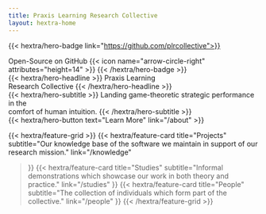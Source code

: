 ```yaml
---
title: Praxis Learning Research Collective
layout: hextra-home
---
```


{{< hextra/hero-badge link="https://github.com/plrcollective">}}
  <div class="hx-w-2 hx-h-2 hx-rounded-full hx-bg-primary-400"></div>
  <span>Open-Source on GitHub</span>
  {{< icon name="arrow-circle-right" attributes="height=14" >}}
{{< /hextra/hero-badge >}}

<div class="hx-mt-6 hx-mb-6">
{{< hextra/hero-headline >}}
  Praxis Learning&nbsp;<br class="sm:hx-block hx-hidden" />Research Collective
{{< /hextra/hero-headline >}}
</div>

<div class="hx-mb-12">
{{< hextra/hero-subtitle >}}
  Landing game-theoretic strategic performance in the&nbsp;<br class="sm:hx-block hx-hidden" />comfort of human intuition.
{{< /hextra/hero-subtitle >}}
</div>

<div class="hx-mb-6">
{{< hextra/hero-button text="Learn More" link="/about" >}}
</div>

<div class="hx-mt-6"></div>

{{< hextra/feature-grid >}}
  {{< hextra/feature-card
    title="Projects"
    subtitle="Our knowledge base of the software we maintain in support of our research mission."
    link="/knowledge"
  >}}
  {{< hextra/feature-card
    title="Studies"
    subtitle="Informal demonstrations which showcase our work in both theory and practice."
    link="/studies"
  >}}
  {{< hextra/feature-card
    title="People"
    subtitle="The collection of individuals which form part of the collective."
    link="/people"
  >}}
{{< /hextra/feature-grid >}}
